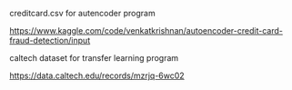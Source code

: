 creditcard.csv for autencoder program

https://www.kaggle.com/code/venkatkrishnan/autoencoder-credit-card-fraud-detection/input

caltech dataset for transfer learning program

https://data.caltech.edu/records/mzrjq-6wc02
